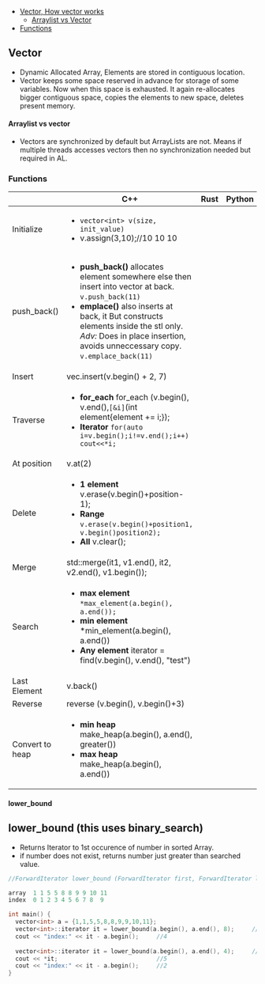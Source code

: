 - [Vector, How vector works](#what)
  - [Arraylist vs Vector](#vs)
- [Functions](#fun)
<a name=what></a>
## Vector
- Dynamic Allocated Array, Elements are stored in contiguous location.
- Vector keeps some space reserved in advance for storage of some variables. Now when this space is exhausted. It again re-allocates bigger contiguous space, copies the elements to new space, deletes present memory.  
<a name=vs></a>
#### Arraylist vs vector
- Vectors are synchronized by default but ArrayLists are not. Means if multiple threads accesses vectors then no synchronization needed but required in AL.    

<a name=fun></a>
### Functions
||C++|Rust|Python|
|---|---|---|---|
|Initialize|<ul><li>`vector<int> v(size, init_value)`</li> <li>v.assign(3,10);//10 10 10</li></ul>|
|push_back()|<ul><li>**push_back()** allocates element somewhere else then insert into vector at back. `v.push_back(11)`</li> <li>**emplace()** also inserts at back, it But constructs elements inside the stl only. *Adv:* Does in place insertion, avoids unneccessary copy. `v.emplace_back(11)`</li></ul>|||
|Insert|vec.insert(v.begin() + 2, 7)|
|Traverse|<ul><li>**for_each** for_each (v.begin(), v.end(),`[&i]`(int element{element += i;});</li> <li>**Iterator** `for(auto i=v.begin();i!=v.end();i++) cout<<*i;`</li></ul>|||
|At position|v.at(2)|
|Delete|<ul><li>**1 element** v.erase(v.begin()+position-1);</li> <li>**Range** `v.erase(v.begin()+position1, v.begin()position2);`</li> <li>**All** v.clear();</li></ul>|||
|Merge|std::merge(it1, v1.end(), it2, v2.end(), v1.begin());|||
|Search|<ul><li>**max element** `*max_element(a.begin(), a.end());`</li> <li>**min element** *min_element(a.begin(), a.end())</li> <li>**Any element** iterator = find(v.begin(), v.end(), "test")</li></ul>|||
|Last Element|v.back()|||
|Reverse|reverse (v.begin(), v.begin()+3)|||
|Convert to heap|<ul><li>**min heap** make_heap(a.begin(), a.end(), greater<int>())</li> <li>**max heap** make_heap(a.begin(), a.end())</li></ul>||||

<a name=lb></a>
#### lower_bound
## lower_bound (this uses binary_search)
- Returns Iterator to 1st occurence of number in sorted Array.
- if number does not exist, returns number just greater than searched value.
```c++
//ForwardIterator lower_bound (ForwardIterator first, ForwardIterator last, const T& val);

array  1 1 5 5 8 8 9 9 10 11
index  0 1 2 3 4 5 6 7 8  9

int main() {
  vector<int> a = {1,1,5,5,8,8,9,9,10,11};
  vector<int>::iterator it = lower_bound(a.begin(), a.end(), 8);     //Search 8
  cout << "index:" << it - a.begin();     //4
  
  vector<int>::iterator it = lower_bound(a.begin(), a.end(), 4);     //Search 4
  cout << *it;                            //5
  cout << "index:" << it - a.begin();     //2
}
```

